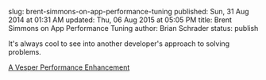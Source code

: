 slug: brent-simmons-on-app-performance-tuning
published: Sun, 31 Aug 2014 at 01:31 AM
updated: Thu, 06 Aug 2015 at 05:05 PM
title: Brent Simmons on App Performance Tuning
author: Brian Schrader
status: publish

It's always cool to see into another developer's approach to solving problems.

[A Vesper Performance Enhancement](http://inessential.com/2014/08/28/a_vesper_performance_enhancement)